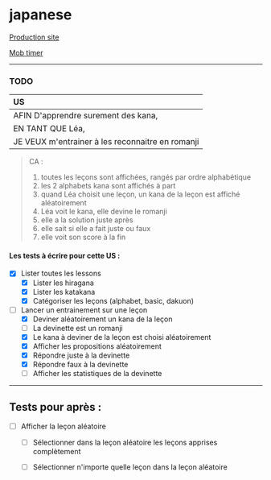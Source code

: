 # japanese

[Production site](https://learnjapanese.netlify.app/)

[Mob timer](https://mobti.me/ha?)

---

### TODO

| US | 
| :------------ |
| AFIN D'apprendre surement des kana, |
| EN TANT QUE Léa, |
| JE VEUX m'entrainer à les reconnaitre en romanji |

> CA :
> 1. toutes les leçons sont affichées, rangés par ordre alphabétique
> 2. les 2 alphabets kana sont affichés à part
> 3. quand Léa choisit une leçon, un kana de la leçon est affiché aléatoirement
> 4. Léa voit le kana, elle devine le romanji
> 5. elle a la solution juste après
> 6. elle sait si elle a fait juste ou faux
> 7. elle voit son score à la fin

#### Les tests à écrire pour cette US : 

- [x] Lister toutes les lessons
  - [x] Lister les hiragana
  - [x] Lister les katakana
  - [x] Catégoriser les leçons (alphabet, basic, dakuon)
  
- [ ] Lancer un entrainement sur une leçon
  - [x] Deviner aléatoirement un kana de la leçon
  - [ ] La devinette est un romanji
  - [x] Le kana à deviner de la leçon est choisi aléatoirement
  - [x] Afficher les propositions aléatoirement
  - [x] Répondre juste à la devinette
  - [x] Répondre faux à la devinette
  - [ ] Afficher les statistiques de la devinette

---

## Tests pour après : 

- [ ] Afficher la leçon aléatoire
  - [ ] Sélectionner dans la leçon aléatoire les leçons apprises complètement
  - [ ] Sélectionner n'importe quelle leçon dans la leçon aléatoire




  

